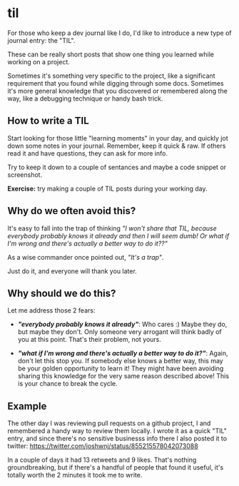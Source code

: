 # til

For those who keep a dev journal like I do, I'd like to introduce a new type of journal entry: the "TIL".

These can be really short posts that show one thing you learned while working on a project.

Sometimes it's something very specific to the project, like a significant requirement that you found while digging through some docs. Sometimes it's more general knowledge that you discovered or remembered along the way, like a debugging technique or handy bash trick.

## How to write a TIL

Start looking for those little "learning moments" in your day, and quickly jot down some notes in your journal. Remember, keep it quick & raw. If others read it and have questions, they can ask for more info.

Try to keep it down to a couple of sentances and maybe a code snippet or screenshot.

**Exercise:** try making a couple of TIL posts during your working day.

## Why do we often avoid this?

It's easy to fall into the trap of thinking _"I won't share that TIL, because everybody probably knows it already and then I will seem dumb! Or what if I'm wrong and there's actually a better way to do it??"_

As a wise commander once pointed out, _"It's a trap"_.

Just do it, and everyone will thank you later.

## Why should we do this?

Let me address those 2 fears:

- _**"everybody probably knows it already"**_: Who cares :) Maybe they do, but maybe they don't. Only someone very arrogant will think badly of you at this point. That's their problem, not yours.

- _**"what if I'm wrong and there's actually a better way to do it?"**_: Again, don't let this stop you. If somebody else knows a better way, this may be your golden opportunity to learn it! They might have been avoiding sharing this knowledge for the very same reason described above! This is your chance to break the cycle.

## Example

The other day I was reviewing pull requests on a github project, I and remembered a handy way to review them locally. I wrote it as a quick "TIL" entry, and since there's no sensitive businesss info there I also posted it to twitter: https://twitter.com/joshwnj/status/855215578042073088

In a couple of days it had 13 retweets and 9 likes. That's nothing groundbreaking, but if there's a handful of people that found it useful, it's totally worth the 2 minutes it took me to write.
